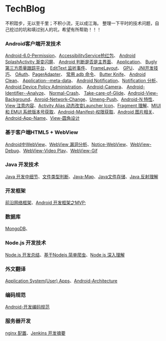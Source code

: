 # TechBlog
不积跬步，无以至千里；不积小流，无以成江海。
整理一下平时的技术问题，自己挖过的坑和填过别人的坑，希望有所帮助！！！
### Android客户端开发技术
[Android-6.0-Permission](https://github.com/litonghui/Android-/wiki/Android-6.0-Permission)、[AccessibilityService抢红包](https://github.com/litonghui/Android-/wiki/AccessibilityService)、
[Android SplashActivity 渐变闪屏](https://github.com/litonghui/Android-/wiki/AlphaAnimation)、
[Android 判断是否是主界面](https://github.com/litonghui/Android-/wiki/Android-%E5%88%A4%E6%96%AD%E6%98%AF%E5%90%A6%E6%98%AF%E4%B8%BB%E7%95%8C%E9%9D%A2)、
[Application](https://github.com/litonghui/Android-/wiki/Application)、
[Bugly 第三方质量跟踪平台](https://github.com/litonghui/Android-/wiki/Bugly-%E7%AC%AC%E4%B8%89%E6%96%B9%E8%B4%A8%E9%87%8F%E8%B7%9F%E8%B8%AA%E5%B9%B3%E5%8F%B0)、
[EditText 监听事件](https://github.com/litonghui/Android-/wiki/EditText-%E7%9B%91%E5%90%AC%E4%BA%8B%E4%BB%B6)、
[FrameLayout](https://github.com/litonghui/Android-/wiki/FrameLayout)、
[GPU](https://github.com/litonghui/Android-/wiki/GPU)、
[JNI开发技巧](https://github.com/litonghui/Android-/wiki/JNI%E5%BC%80%E5%8F%91%E6%8A%80%E5%B7%A7)、
[OAuth](https://github.com/litonghui/Android-/wiki/OAuth)、[PagerAdapter](https://github.com/litonghui/Android-/wiki/PagerAdapter)、
[常用 adb 命令](https://github.com/litonghui/Android-/wiki/Frequently-use-adb)、
[Butter Knife](https://github.com/litonghui/Android-/wiki/Butter-Knife)、
[Android Clean](https://github.com/litonghui/Android-/wiki/Android-Clean)、
[Application--meta-data](https://github.com/litonghui/Android-/wiki/Application--meta-data)、
[Android Notification](https://github.com/litonghui/TechBlog/wiki/Android-Notification)、[Notification 分析]()、[Android Device Policy Administration](https://github.com/litonghui/TechBlog/wiki/Android-Device-Policy-Administration)、
[Android-Camera](https://github.com/litonghui/TechBlog/wiki/Android-Camera)、
[Android-Identifier--Analyze](https://github.com/litonghui/TechBlog/wiki/Android-Identifier--Analyze)、
[Normal-Crash](https://github.com/litonghui/TechBlog/wiki/Normal-Crash)、
[Take-care-of-Glide](https://github.com/litonghui/TechBlog/wiki/Take-care-of-Glide)、[Android-View-Background](https://github.com/litonghui/TechBlog/wiki/Android-View-Background)、[Anroid-Network-Change](https://github.com/litonghui/TechBlog/wiki/Anroid-Network-Change)、[Umeng-Push](https://github.com/litonghui/TechBlog/wiki/Umeng-Push)、[Android-N 特性](https://github.com/litonghui/TechBlog/wiki/Android-N-%E6%96%87%E4%BB%B6%E5%88%86%E4%BA%AB)、[View 注意内容](https://github.com/litonghui/TechBlog/wiki/View-%E6%B3%A8%E6%84%8F%E5%86%85%E5%AE%B9)、[Activity Alias 动态改变Launcher Icon](https://github.com/litonghui/TechBlog/wiki/Activity-Alias-%E5%8A%A8%E6%80%81%E6%94%B9%E5%8F%98Launcher-Icon)、[Fragment 理解](https://github.com/litonghui/TechBlog/wiki/Fragment-%E5%AD%A6%E4%B9%A0%E7%90%86%E8%A7%A3)、[MIUI 和 EMUI 系统版本号获取](https://github.com/litonghui/TechBlog/wiki/MIUI-%E5%92%8C-EMUI-%E7%B3%BB%E7%BB%9F%E7%89%88%E6%9C%AC%E5%8F%B7%E8%8E%B7%E5%8F%96)、[Android-Manifest-权限获取](https://github.com/litonghui/TechBlog/wiki/Android-Manifest-%E6%9D%83%E9%99%90%E8%8E%B7%E5%8F%96)、[Android 图片相关](https://github.com/litonghui/TechBlog/wiki/Android%E5%9B%BE%E7%89%87)、[Android-App-Name](https://github.com/litonghui/TechBlog/wiki/Android-App-Name)、[View-圆角设计](https://github.com/litonghui/TechBlog/wiki/View-%E5%9C%86%E8%A7%92%E8%AE%BE%E8%AE%A1)
### 基于客户端HTML5 + WebView
[Android中WebView](https://github.com/litonghui/TechBlog/wiki/Android%E4%B8%ADWebView)、[WebView 漏洞分析](https://github.com/litonghui/TechBlog/wiki/WebView-%E6%BC%8F%E6%B4%9E%E5%88%86%E6%9E%90)、[Notice-WebView](https://github.com/litonghui/TechBlog/wiki/Notice-WebView)、[WebView-Debug](https://github.com/litonghui/TechBlog/wiki/WebView-Debug)、[WebView-Video Play](https://github.com/litonghui/TechBlog/wiki/WebView-Video-Play)、[WebView-Gif](https://github.com/litonghui/TechBlog/wiki/WebView-Gif)
### Java 开发技术
[Java 开发中细节](https://github.com/litonghui/TechBlog/wiki/Java-%E5%BC%80%E5%8F%91%E4%B8%AD%E7%BB%86%E8%8A%82)、[文件类型判断](https://github.com/litonghui/TechBlog/wiki/%E6%96%87%E4%BB%B6%E5%A4%B4%E9%83%A8%E4%B8%A4%E4%B8%AA%E5%AD%97%E8%8A%82%E5%88%A4%E6%96%AD%E6%96%87%E4%BB%B6%E7%B1%BB%E5%9E%8B)、[Java-Map](https://github.com/litonghui/TechBlog/wiki/Java-%E5%BC%80%E5%8F%91%E4%B9%8BMap)、[Java文件存储](https://github.com/litonghui/TechBlog/wiki/Java--%E6%96%87%E4%BB%B6%E5%AD%98%E5%82%A8)、[Java 反射理解](https://github.com/litonghui/TechBlog/wiki/Java-%E5%8F%8D%E5%B0%84%E7%90%86%E8%A7%A3)
### 开发框架
[前沿网络框架]()、[Android 开发框架之MVP]();
### 数据库
[MongoDB](https://github.com/litonghui/TechBlog/wiki/MongoDB-%E6%93%8D%E4%BD%9C)、
### Node.js 开发技术
[Node.js 开发总结](https://github.com/litonghui/TechBlog/wiki/Node-js-%E5%AD%A6%E4%B9%A0%E6%80%BB%E7%BB%93)、[基于Nodejs 简单爬虫](https://github.com/litonghui/TechBlog/wiki/%E5%9F%BA%E4%BA%8ENodejs-%E7%88%AC%E8%99%AB%E4%BB%8B%E7%BB%8D)、[Node js 深入理解](https://github.com/litonghui/TechBlog/wiki/Node-js-%E6%B7%B1%E5%85%A5%E7%90%86%E8%A7%A3)
### 外文翻译
[Application System(User) Apps](https://github.com/litonghui/TechBlog/wiki/Android-%E5%A4%96%E6%96%87%E7%BF%BB%E8%AF%91%EF%BC%9AApplication%E3%80%81System(User)-Apps)、[Android-Architecture](https://github.com/litonghui/TechBlog/wiki/Android-Architecture)
### 编码规范
[Android-开发编码规范](https://github.com/litonghui/TechBlog/wiki/Android-%E5%BC%80%E5%8F%91%E7%BC%96%E7%A0%81%E8%A7%84%E8%8C%83)
### 服务器开发
[nginx 配置](https://github.com/litonghui/TechBlog/wiki/Nginx-%E9%85%8D%E7%BD%AE%E6%91%98%E8%AE%B0)、[Jenkins 开发摘要](https://github.com/litonghui/TechBlog/wiki/Jenkins-%E5%BC%80%E5%8F%91%E6%91%98%E8%A6%81)
